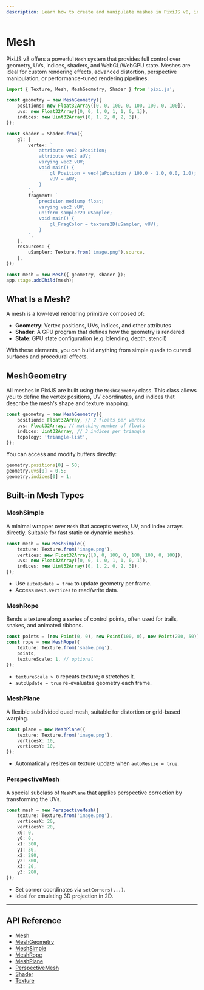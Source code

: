 ```yaml
---
description: Learn how to create and manipulate meshes in PixiJS v8, including custom geometry, shaders, and built-in mesh types like MeshSimple, MeshRope, and PerspectiveMesh.
---
```

# Mesh

PixiJS v8 offers a powerful `Mesh` system that provides full control over geometry, UVs, indices, shaders, and WebGL/WebGPU state. Meshes are ideal for custom rendering effects, advanced distortion, perspective manipulation, or performance-tuned rendering pipelines.

```ts
import { Texture, Mesh, MeshGeometry, Shader } from 'pixi.js';

const geometry = new MeshGeometry({
    positions: new Float32Array([0, 0, 100, 0, 100, 100, 0, 100]),
    uvs: new Float32Array([0, 0, 1, 0, 1, 1, 0, 1]),
    indices: new Uint32Array([0, 1, 2, 0, 2, 3]),
});

const shader = Shader.from({
    gl: {
        vertex: `
            attribute vec2 aPosition;
            attribute vec2 aUV;
            varying vec2 vUV;
            void main() {
                gl_Position = vec4(aPosition / 100.0 - 1.0, 0.0, 1.0);
                vUV = aUV;
            }
        `,
        fragment: `
            precision mediump float;
            varying vec2 vUV;
            uniform sampler2D uSampler;
            void main() {
                gl_FragColor = texture2D(uSampler, vUV);
            }
        `,
    },
    resources: {
        uSampler: Texture.from('image.png').source,
    },
});

const mesh = new Mesh({ geometry, shader });
app.stage.addChild(mesh);
```

## **What Is a Mesh?**

A mesh is a low-level rendering primitive composed of:

- **Geometry**: Vertex positions, UVs, indices, and other attributes
- **Shader**: A GPU program that defines how the geometry is rendered
- **State**: GPU state configuration (e.g. blending, depth, stencil)

With these elements, you can build anything from simple quads to curved surfaces and procedural effects.

## **MeshGeometry**

All meshes in PixiJS are built using the `MeshGeometry` class. This class allows you to define the vertex positions, UV coordinates, and indices that describe the mesh's shape and texture mapping.

```ts
const geometry = new MeshGeometry({
    positions: Float32Array, // 2 floats per vertex
    uvs: Float32Array, // matching number of floats
    indices: Uint32Array, // 3 indices per triangle
    topology: 'triangle-list',
});
```

You can access and modify buffers directly:

```ts
geometry.positions[0] = 50;
geometry.uvs[0] = 0.5;
geometry.indices[0] = 1;
```

## Built-in Mesh Types

### MeshSimple

A minimal wrapper over `Mesh` that accepts vertex, UV, and index arrays directly. Suitable for fast static or dynamic meshes.

```ts
const mesh = new MeshSimple({
    texture: Texture.from('image.png'),
    vertices: new Float32Array([0, 0, 100, 0, 100, 100, 0, 100]),
    uvs: new Float32Array([0, 0, 1, 0, 1, 1, 0, 1]),
    indices: new Uint32Array([0, 1, 2, 0, 2, 3]),
});
```

- Use `autoUpdate = true` to update geometry per frame.
- Access `mesh.vertices` to read/write data.

### MeshRope

Bends a texture along a series of control points, often used for trails, snakes, and animated ribbons.

```ts
const points = [new Point(0, 0), new Point(100, 0), new Point(200, 50)];
const rope = new MeshRope({
    texture: Texture.from('snake.png'),
    points,
    textureScale: 1, // optional
});
```

- `textureScale > 0` repeats texture; `0` stretches it.
- `autoUpdate = true` re-evaluates geometry each frame.

### MeshPlane

A flexible subdivided quad mesh, suitable for distortion or grid-based warping.

```ts
const plane = new MeshPlane({
    texture: Texture.from('image.png'),
    verticesX: 10,
    verticesY: 10,
});
```

- Automatically resizes on texture update when `autoResize = true`.

### PerspectiveMesh

A special subclass of `MeshPlane` that applies perspective correction by transforming the UVs.

```ts
const mesh = new PerspectiveMesh({
    texture: Texture.from('image.png'),
    verticesX: 20,
    verticesY: 20,
    x0: 0,
    y0: 0,
    x1: 300,
    y1: 30,
    x2: 280,
    y2: 300,
    x3: 20,
    y3: 280,
});
```

- Set corner coordinates via `setCorners(...)`.
- Ideal for emulating 3D projection in 2D.

---

## **API Reference**

- [Mesh](https://pixijs.download/release/docs/scene.Mesh.html)
- [MeshGeometry](https://pixijs.download/release/docs/scene.MeshGeometry.html)
- [MeshSimple](https://pixijs.download/release/docs/scene.MeshSimple.html)
- [MeshRope](https://pixijs.download/release/docs/scene.MeshRope.html)
- [MeshPlane](https://pixijs.download/release/docs/scene.MeshPlane.html)
- [PerspectiveMesh](https://pixijs.download/release/docs/scene.PerspectiveMesh.html)
- [Shader](https://pixijs.download/release/docs/rendering.Shader.html)
- [Texture](https://pixijs.download/release/docs/rendering.Texture.html)
